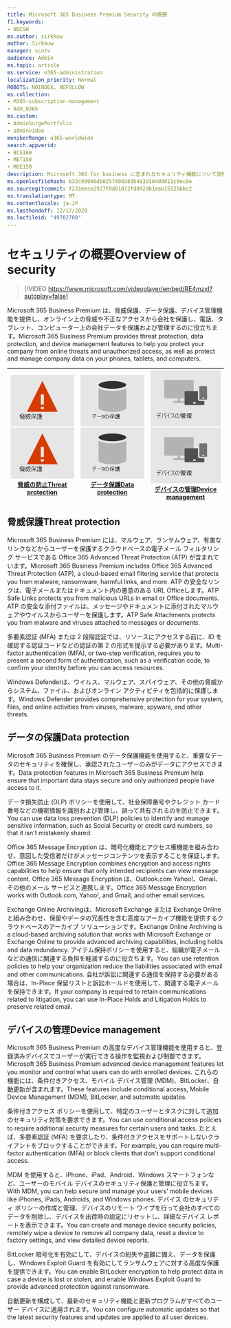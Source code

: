 ```yaml
---
title: Microsoft 365 Business Premium Security の概要
f1.keywords:
- NOCSH
ms.author: sirkkuw
author: Sirkkuw
manager: scotv
audience: Admin
ms.topic: article
ms.service: o365-administration
localization_priority: Normal
ROBOTS: NOINDEX, NOFOLLOW
ms.collection:
- M365-subscription-management
- Adm_O365
ms.custom:
- AdminSurgePortfolio
- adminvideo
monikerRange: o365-worldwide
search.appverid:
- BCS160
- MET150
- MOE150
description: Microsoft 365 for business に含まれるセキュリティ機能について説明します。
ms.openlocfilehash: b32c99946db0257490283b493d104d0d11c9ec8e
ms.sourcegitcommit: f231eece2927f0d01072fd092db1eab15525bbc2
ms.translationtype: MT
ms.contentlocale: ja-JP
ms.lasthandoff: 12/17/2020
ms.locfileid: "49702700"
---
```

# <a name="overview-of-security"></a><span data-ttu-id="f1f11-103">セキュリティの概要</span><span class="sxs-lookup"><span data-stu-id="f1f11-103">Overview of security</span></span>

> [!VIDEO https://www.microsoft.com/videoplayer/embed/RE4mzxI?autoplay=false]

<span data-ttu-id="f1f11-104">Microsoft 365 Business Premium は、脅威保護、データ保護、デバイス管理機能を提供し、オンライン上の脅威や不正なアクセスから会社を保護し、電話、タブレット、コンピューター上の会社データを保護および管理するのに役立ちます。</span><span class="sxs-lookup"><span data-stu-id="f1f11-104">Microsoft 365 Business Premium provides threat protection, data protection, and device management features to help you protect your company from online threats and unauthorized access, as well as protect and manage company data on your phones, tablets, and computers.</span></span>

|<span data-ttu-id="f1f11-105">![脅威の防止](../media/m365-business-security-threat-protection.png)</span><span class="sxs-lookup"><span data-stu-id="f1f11-105">![Threat protection](../media/m365-business-security-threat-protection.png)</span></span><br/>[<span data-ttu-id="f1f11-106">脅威の防止</span><span class="sxs-lookup"><span data-stu-id="f1f11-106">Threat protection</span></span>](#threat-protection)|<span data-ttu-id="f1f11-107">![クライアントとの共同作業](../media/m365-business-security-data-protection.png)</span><span class="sxs-lookup"><span data-stu-id="f1f11-107">![Collaborate with a client](../media/m365-business-security-data-protection.png)</span></span> <br/>[<span data-ttu-id="f1f11-108">データ保護</span><span class="sxs-lookup"><span data-stu-id="f1f11-108">Data protection</span></span>](#data-protection) | <span data-ttu-id="f1f11-109">![デバイスの管理](../media/m365-business-security-device-management.png)</span><span class="sxs-lookup"><span data-stu-id="f1f11-109">![Device management](../media/m365-business-security-device-management.png)</span></span> <br/>[<span data-ttu-id="f1f11-110">デバイスの管理</span><span class="sxs-lookup"><span data-stu-id="f1f11-110">Device management</span></span>](#device-management) |
|--|--|--|

## <a name="threat-protection"></a><span data-ttu-id="f1f11-111">脅威保護</span><span class="sxs-lookup"><span data-stu-id="f1f11-111">Threat protection</span></span>

<span data-ttu-id="f1f11-112">Microsoft 365 Business Premium には、マルウェア、ランサムウェア、有害なリンクなどからユーザーを保護するクラウドベースの電子メール フィルタリング サービスである Office 365 Advanced Threat Protection (ATP) が含まれています。</span><span class="sxs-lookup"><span data-stu-id="f1f11-112">Microsoft 365 Business Premium includes Office 365 Advanced Threat Protection (ATP), a cloud-based email filtering service that protects you from malware, ransomware, harmful links, and more.</span></span> <span data-ttu-id="f1f11-113">ATP の安全なリンクは、電子メールまたはドキュメント内の悪意のある URL Officeします。</span><span class="sxs-lookup"><span data-stu-id="f1f11-113">ATP Safe Links protects you from malicious URLs in email or Office documents.</span></span> <span data-ttu-id="f1f11-114">ATP の安全な添付ファイルは、メッセージやドキュメントに添付されたマルウェアやウイルスからユーザーを保護します。</span><span class="sxs-lookup"><span data-stu-id="f1f11-114">ATP Safe Attachments protects you from malware and viruses attached to messages or documents.</span></span>

<span data-ttu-id="f1f11-115">多要素認証 (MFA) または 2 段階認証では、リソースにアクセスする前に、ID を確認する認証コードなどの認証の第 2 の形式を提示する必要があります。</span><span class="sxs-lookup"><span data-stu-id="f1f11-115">Multi-factor authentication (MFA), or two-step verification, requires you to present a second form of authentication, such as a verification code, to confirm your identity before you can access resources.</span></span>  

<span data-ttu-id="f1f11-116">Windows Defenderは、ウイルス、マルウェア、スパイウェア、その他の脅威からシステム、ファイル、およびオンライン アクティビティを包括的に保護します。</span><span class="sxs-lookup"><span data-stu-id="f1f11-116">Windows Defender provides comprehensive protection for your system, files, and online activities from viruses, malware, spyware, and other threats.</span></span>

## <a name="data-protection"></a><span data-ttu-id="f1f11-117">データの保護</span><span class="sxs-lookup"><span data-stu-id="f1f11-117">Data protection</span></span>

<span data-ttu-id="f1f11-118">Microsoft 365 Business Premium のデータ保護機能を使用すると、重要なデータのセキュリティを確保し、承認されたユーザーのみがデータにアクセスできます。</span><span class="sxs-lookup"><span data-stu-id="f1f11-118">Data protection features in Microsoft 365 Business Premium help ensure that important data stays secure and only authorized people have access to it.</span></span>

<span data-ttu-id="f1f11-119">データ損失防止 (DLP) ポリシーを使用して、社会保障番号やクレジット カード番号などの機密情報を識別および管理し、誤って共有されるのを防止できます。</span><span class="sxs-lookup"><span data-stu-id="f1f11-119">You can use data loss prevention (DLP) policies to identify and manage sensitive information, such as Social Security or credit card numbers, so that it isn't mistakenly shared.</span></span> 

<span data-ttu-id="f1f11-120">Office 365 Message Encryption は、暗号化機能とアクセス権機能を組み合わせ、意図した受信者だけがメッセージコンテンツを表示することを保証します。</span><span class="sxs-lookup"><span data-stu-id="f1f11-120">Office 365 Message Encryption combines encryption and access rights capabilities to help ensure that only intended recipients can view message content.</span></span> <span data-ttu-id="f1f11-121">Office 365 Message Encryption は、Outlook.com Yahoo!、Gmail、その他のメール サービスと連携します。</span><span class="sxs-lookup"><span data-stu-id="f1f11-121">Office 365 Message Encryption works with Outlook.com, Yahoo!, and Gmail, and other email services.</span></span>

<span data-ttu-id="f1f11-122">Exchange Online Archivingは、Microsoft Exchange または Exchange Online と組み合わせ、保留やデータの冗長性を含む高度なアーカイブ機能を提供するクラウドベースのアーカイブ ソリューションです。</span><span class="sxs-lookup"><span data-stu-id="f1f11-122">Exchange Online Archiving is a cloud-based archiving solution that works with Microsoft Exchange or Exchange Online to provide advanced archiving capabilities, including holds and data redundancy.</span></span> <span data-ttu-id="f1f11-123">アイテム保持ポリシーを使用すると、組織が電子メールなどの通信に関連する負担を軽減するのに役立ちます。</span><span class="sxs-lookup"><span data-stu-id="f1f11-123">You can use retention policies to help your organization reduce the liabilities associated with email and other communications.</span></span> <span data-ttu-id="f1f11-124">会社が訴訟に関連する通信を保持する必要がある場合は、In-Place 保留リストと訴訟ホールドを使用して、関連する電子メールを保持できます。</span><span class="sxs-lookup"><span data-stu-id="f1f11-124">If your company is required to retain communications related to litigation, you can use In-Place Holds and Litigation Holds to preserve related email.</span></span>

## <a name="device-management"></a><span data-ttu-id="f1f11-125">デバイスの管理</span><span class="sxs-lookup"><span data-stu-id="f1f11-125">Device management</span></span>

<span data-ttu-id="f1f11-126">Microsoft 365 Business Premium の高度なデバイス管理機能を使用すると、登録済みデバイスでユーザーが実行できる操作を監視および制御できます。</span><span class="sxs-lookup"><span data-stu-id="f1f11-126">Microsoft 365 Business Premium advanced device management features let you monitor and control what users can do with enrolled devices.</span></span> <span data-ttu-id="f1f11-127">これらの機能には、条件付きアクセス、モバイル デバイス管理 (MDM)、BitLocker、自動更新が含まれます。</span><span class="sxs-lookup"><span data-stu-id="f1f11-127">These features include conditional access, Mobile Device Management (MDM), BitLocker, and automatic updates.</span></span>

<span data-ttu-id="f1f11-128">条件付きアクセス ポリシーを使用して、特定のユーザーとタスクに対して追加のセキュリティ対策を要求できます。</span><span class="sxs-lookup"><span data-stu-id="f1f11-128">You can use conditional access policies to require additional security measures for certain users and tasks.</span></span> <span data-ttu-id="f1f11-129">たとえば、多要素認証 (MFA) を要求したり、条件付きアクセスをサポートしないクライアントをブロックすることができます。</span><span class="sxs-lookup"><span data-stu-id="f1f11-129">For example, you can require multi-factor authentication (MFA) or block clients that don't support conditional access.</span></span>

<span data-ttu-id="f1f11-130">MDM を使用すると、iPhone、iPad、Android、Windows スマートフォンなど、ユーザーのモバイル デバイスのセキュリティ保護と管理に役立ちます。</span><span class="sxs-lookup"><span data-stu-id="f1f11-130">With MDM, you can help secure and manage your users' mobile devices like iPhones, iPads, Androids, and Windows phones.</span></span> <span data-ttu-id="f1f11-131">デバイス のセキュリティ ポリシーの作成と管理、デバイスのリモート ワイプを行って会社のすべてのデータを削除し、デバイスを出荷時の設定にリセットし、詳細なデバイス レポートを表示できます。</span><span class="sxs-lookup"><span data-stu-id="f1f11-131">You can create and manage device security policies, remotely wipe a device to remove all company data, reset a device to factory settings, and view detailed device reports.</span></span> 

<span data-ttu-id="f1f11-132">BitLocker 暗号化を有効にして、デバイスの紛失や盗難に備え、データを保護し、Windows Exploit Guard を有効にしてランサムウェアに対する高度な保護を提供できます。</span><span class="sxs-lookup"><span data-stu-id="f1f11-132">You can enable BitLocker encryption to help protect data in case a device is lost or stolen, and enable Windows Exploit Guard to provide advanced protection against ransomware.</span></span>

<span data-ttu-id="f1f11-133">自動更新を構成して、最新のセキュリティ機能と更新プログラムがすべてのユーザー デバイスに適用されます。</span><span class="sxs-lookup"><span data-stu-id="f1f11-133">You can configure automatic updates so that the latest security features and updates are applied to all user devices.</span></span> 